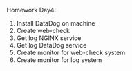 Homework Day4:
1. Install DataDog on machine
2. Create web-check
3. Get log NGINX service
4. Get log DataDog service
5. Create monitor for web-check system
6. Create monitor for log system